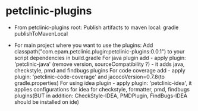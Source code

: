 # petclinic-plugins

- From petclinic-plugins root:
Publish artifacts to maven local: gradle publishToMavenLocal

- For main project where you want to use the plugins:
Add classpath("com.epam.petclinic.plugin:petclinic-plugins:0.0.1") to your script dependencies in build.gradle
For java plugin add - apply plugin: 'petclinic-java' (remove version, sourceCompatibility ?) - it adds java, checkstyle,
pmd and findbugs plugins
For code coverage add - apply plugin: 'petclinic-code-coverage' and jacocoVersion=0.7.8(to gradle.properties)
For using idea plugin - apply plugin: 'petclinic-idea', it applies configurations for idea for
checkstyle, formatter, pmd, findbugs plugins(BUT in addition: CheckStyle-IDEA, PMDPlugin, FindBugs-IDEA should be installed on ide)